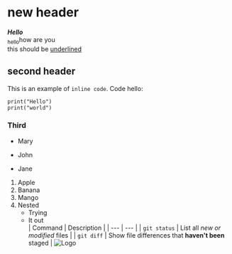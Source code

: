 # new header
***Hello***<br>
<sub>hello</sub>how are you <br>
this should be <ins>underlined</ins><br>
## second header
This is an example of `inline code`.
Code hello:
```
print("Hello")
print("world")
```
### Third
- Mary
* John
- Jane
1. Apple
2. Banana
3. Mango
4. Nested
   - Trying 
   - It out <br>
| Command | Description |
| --- | --- |
| `git status` | List all *new or modified* files |
| `git diff` | Show file differences that **haven't been** staged |
![Logo](https://cdn.discordapp.com/attachments/651363519479939075/1307571078952128594/benefites-of-pinapple-alt1-1440x810.png?ex=673ac9f6&is=67397876&hm=cffb6cb2ffd0f68289d35b04e85840d137749b78046e8f9705a5181482d5d2e3&)